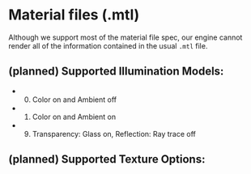 # Material files (.mtl)

Although we support most of the material file spec, our engine cannot render
all of the information contained in the usual `.mtl` file.

## (planned) Supported Illumination Models:

- 0. Color on and Ambient off
- 1. Color on and Ambient on
- 9. Transparency: Glass on, Reflection: Ray trace off

## (planned) Supported Texture Options:

